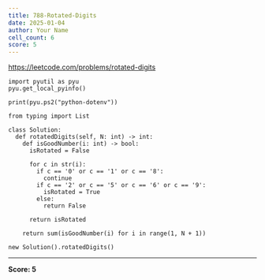 ```yaml
---
title: 788-Rotated-Digits
date: 2025-01-04
author: Your Name
cell_count: 6
score: 5
---
```


https://leetcode.com/problems/rotated-digits


```
import pyutil as pyu
pyu.get_local_pyinfo()
```


```
print(pyu.ps2("python-dotenv"))
```


```
from typing import List
```


```
class Solution:
  def rotatedDigits(self, N: int) -> int:
    def isGoodNumber(i: int) -> bool:
      isRotated = False

      for c in str(i):
        if c == '0' or c == '1' or c == '8':
          continue
        if c == '2' or c == '5' or c == '6' or c == '9':
          isRotated = True
        else:
          return False

      return isRotated

    return sum(isGoodNumber(i) for i in range(1, N + 1))
```


```
new Solution().rotatedDigits()
```


---
**Score: 5**